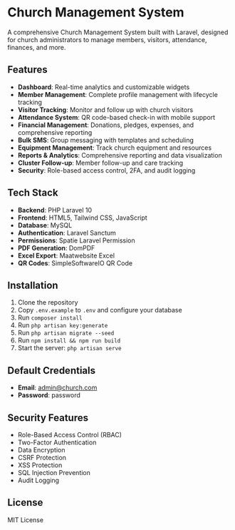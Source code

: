 # Church Management System

A comprehensive Church Management System built with Laravel, designed for church administrators to manage members, visitors, attendance, finances, and more.

## Features

- **Dashboard**: Real-time analytics and customizable widgets
- **Member Management**: Complete profile management with lifecycle tracking
- **Visitor Tracking**: Monitor and follow up with church visitors
- **Attendance System**: QR code-based check-in with mobile support
- **Financial Management**: Donations, pledges, expenses, and comprehensive reporting
- **Bulk SMS**: Group messaging with templates and scheduling
- **Equipment Management**: Track church equipment and resources
- **Reports & Analytics**: Comprehensive reporting and data visualization
- **Cluster Follow-up**: Member follow-up and care tracking
- **Security**: Role-based access control, 2FA, and audit logging

## Tech Stack

- **Backend**: PHP Laravel 10
- **Frontend**: HTML5, Tailwind CSS, JavaScript
- **Database**: MySQL
- **Authentication**: Laravel Sanctum
- **Permissions**: Spatie Laravel Permission
- **PDF Generation**: DomPDF
- **Excel Export**: Maatwebsite Excel
- **QR Codes**: SimpleSoftwareIO QR Code

## Installation

1. Clone the repository
2. Copy `.env.example` to `.env` and configure your database
3. Run `composer install`
4. Run `php artisan key:generate`
5. Run `php artisan migrate --seed`
6. Run `npm install && npm run build`
7. Start the server: `php artisan serve`

## Default Credentials

- **Email**: admin@church.com
- **Password**: password

## Security Features

- Role-Based Access Control (RBAC)
- Two-Factor Authentication
- Data Encryption
- CSRF Protection
- XSS Protection
- SQL Injection Prevention
- Audit Logging

## License

MIT License
